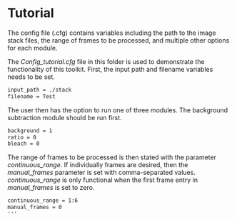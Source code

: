 # Tutorial

The config file (.cfg) contains variables including the path to the image stack files, the range of frames to be processed, and multiple other options for each module. 

The *Config_tutorial.cfg* file in this folder is used to demonstrate the functionality of this toolkit. First, the input path and filename variables needs to be set.
```txt
input_path = ./stack 
filename = Test
```

The user then has the option to run one of three modules. The background subtraction module should be run first.
```txt
background = 1
ratio = 0
bleach = 0
```

The range of frames to be processed is then stated with the parameter *continuous_range*. If individually frames are desired, then the *manual_frames* parameter is set with comma-separated values. *continuous_range* is only functional when the first frame entry in *manual_frames* is set to zero.
```txt
continuous_range = 1:6
manual_frames = 0
'''



